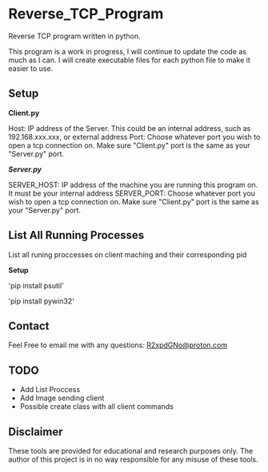 # Reverse_TCP_Program
Reverse TCP program written in python.

This program is a work in progress, I will continue to update the code as much as I can. I will create executable files for each python file to make it easier to use.

## Setup

**Client.py**

Host: IP address of the Server. This could be an internal address, such as 192.168.xxx.xxx, or external address
Port: Choose whatever port you wish to open a tcp connection on. Make sure "Client.py" port is the same as your "Server.py" port.

***Server.py***

SERVER_HOST: IP address of the machine you are running this program on. It must be your internal address
SERVER_PORT: Choose whatever port you wish to open a tcp connection on. Make sure "Client.py" port is the same as your "Server.py" port.

## List All Running Processes
List all runing proccesses on client maching and their corresponding pid

**Setup**

'pip install psutil'

'pip install pywin32'


## Contact
Feel Free to email me with any questions:
R2xpdGNo@proton.com

## TODO
- Add List Proccess
- Add Image sending client
- Possible create class with all client commands

## Disclaimer
These tools are provided for educational and research purposes only. The author of this project is in no way responsible for any misuse of these tools.
